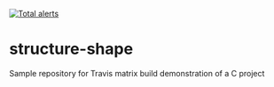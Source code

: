 [![Total alerts](https://img.shields.io/lgtm/alerts/g/vladak/travis-c-matrix.svg?logo=lgtm&logoWidth=18)](https://lgtm.com/projects/g/vladak/travis-c-matrix/alerts/)

# structure-shape

Sample repository for Travis matrix build demonstration of a C project
